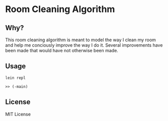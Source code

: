 # Room Cleaning Algorithm

## Why?

This room cleaning algorithm is meant to model the way I clean my room and help me conciously improve the way I do it. Several improvements have been made that would have not otherwise been made.

## Usage

```
lein repl

>> (-main)
```

## License

MIT License
